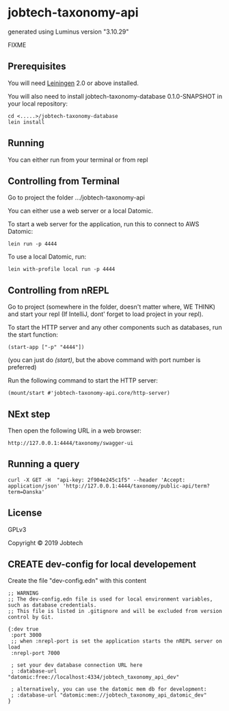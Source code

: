 # jobtech-taxonomy-api

generated using Luminus version "3.10.29"

FIXME

## Prerequisites

You will need [Leiningen][1] 2.0 or above installed.

[1]: https://github.com/technomancy/leiningen

You will also need to install jobtech-taxonomy-database 0.1.0-SNAPSHOT
in your local repository:

    cd <.....>/jobtech-taxonomy-database
    lein install

## Running

You can either run from your terminal or from repl

## Controlling from Terminal

Go to project the folder .../jobtech-taxonomy-api

You can either use a web server or a local Datomic.

To start a web server for the application, run this
to connect to AWS Datomic:

    lein run -p 4444

To use a local Datomic, run:

    lein with-profile local run -p 4444


## Controlling from nREPL

Go to project (somewhere in the folder, doesn't matter where, WE THINK) and start your repl (If IntelliJ, dont' forget to  load project in your repl).

To start the HTTP server and any other components such as databases, run the start function:

    (start-app ["-p" "4444"])

(you can just do _(start)_, but the above command with port number is preferred)

Run the following command to start the HTTP server:

    (mount/start #'jobtech-taxonomy-api.core/http-server)

## NExt step
Then open the following URL in a web browser:

    http://127.0.0.1:4444/taxonomy/swagger-ui

## Running a query

    curl -X GET -H  "api-key: 2f904e245c1f5" --header 'Accept: application/json' 'http://127.0.0.1:4444/taxonomy/public-api/term?term=Danska'

## License

GPLv3

Copyright © 2019 Jobtech

## CREATE dev-config for local developement
Create the file "dev-config.edn" with this content

```
;; WARNING
;; The dev-config.edn file is used for local environment variables, such as database credentials.
;; This file is listed in .gitignore and will be excluded from version control by Git.

{:dev true
 :port 3000
 ;; when :nrepl-port is set the application starts the nREPL server on load
 :nrepl-port 7000

 ; set your dev database connection URL here
 ; :database-url "datomic:free://localhost:4334/jobtech_taxonomy_api_dev"

 ; alternatively, you can use the datomic mem db for development:
 ; :database-url "datomic:mem://jobtech_taxonomy_api_datomic_dev"
}
```
